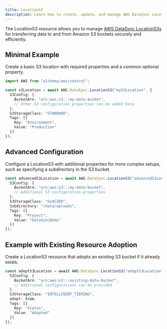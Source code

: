 ```yaml
---
title: LocationS3
description: Learn how to create, update, and manage AWS DataSync LocationS3s using Alchemy Cloud Control.
---
```



The LocationS3 resource allows you to manage [AWS DataSync LocationS3s](https://docs.aws.amazon.com/datasync/latest/userguide/) for transferring data to and from Amazon S3 buckets securely and efficiently.

## Minimal Example

Create a basic S3 location with required properties and a common optional property.

```ts
import AWS from "alchemy/aws/control";

const s3Location = await AWS.DataSync.LocationS3("myS3Location", {
  S3Config: {
    BucketArn: "arn:aws:s3:::my-data-bucket",
    // Other S3 configuration properties can be added here
  },
  S3StorageClass: "STANDARD",
  Tags: [{
    Key: "Environment",
    Value: "Production"
  }]
});
```

## Advanced Configuration

Configure a LocationS3 with additional properties for more complex setups, such as specifying a subdirectory in the S3 bucket.

```ts
const advancedS3Location = await AWS.DataSync.LocationS3("advancedS3Location", {
  S3Config: {
    BucketArn: "arn:aws:s3:::my-data-bucket",
    // Additional S3 configuration properties
  },
  S3StorageClass: "GLACIER",
  Subdirectory: "/data/uploads",
  Tags: [{
    Key: "Project",
    Value: "DataSyncDemo"
  }]
});
```

## Example with Existing Resource Adoption

Create a LocationS3 resource that adopts an existing S3 bucket if it already exists.

```ts
const adoptS3Location = await AWS.DataSync.LocationS3("adoptS3Location", {
  S3Config: {
    BucketArn: "arn:aws:s3:::existing-data-bucket",
    // Additional configurations can be provided
  },
  S3StorageClass: "INTELLIGENT_TIERING",
  adopt: true,
  Tags: [{
    Key: "Status",
    Value: "Adopted"
  }]
});
```
